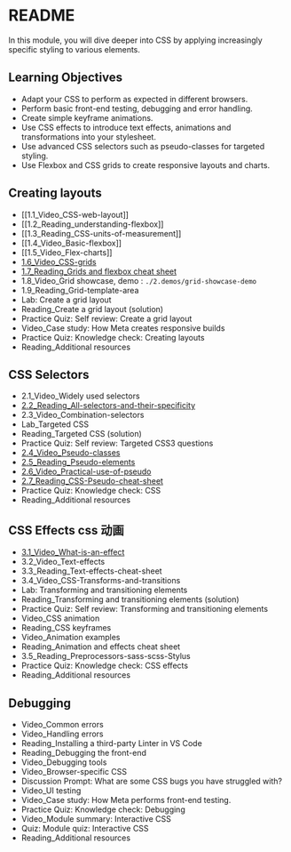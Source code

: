 
# README

In this module, you will dive deeper into CSS by applying increasingly specific styling to various elements.

## Learning Objectives

- Adapt your CSS to perform as expected in different browsers.
- Perform basic front-end testing, debugging and error handling.
- Create simple keyframe animations.
- Use CSS effects to introduce text effects, animations and transformations into your stylesheet.
- Use advanced CSS selectors such as pseudo-classes for targeted styling.
- Use Flexbox and CSS grids to create responsive layouts and charts.

## Creating layouts

- [[1.1_Video_CSS-web-layout]]
- [[1.2_Reading_understanding-flexbox]]
- [[1.3_Reading_CSS-units-of-measurement]]
- [[1.4_Video_Basic-flexbox]]
- [[1.5_Video_Flex-charts]]
- [1.6_Video_CSS-grids](./1.course/1.6_Video_CSS-grids.md)
- [1.7_Reading_Grids and flexbox cheat sheet](./1.course/1.7_grids-and-flexbox-cheat-sheet.md)
- 1.8_Video_Grid showcase, demo : `./2.demos/grid-showcase-demo`
- 1.9_Reading_Grid-template-area
- Lab: Create a grid layout
- Reading_Create a grid layout (solution)
- Practice Quiz: Self review: Create a grid layout
- Video_Case study: How Meta creates responsive builds
- Practice Quiz: Knowledge check: Creating layouts
- Reading_Additional resources

## CSS Selectors
- 2.1_Video_Widely used selectors
- [2.2_Reading_All-selectors-and-their-specificity](./1.course/2.2_Reading_All-selectors-and-their-specificity.md)
- 2.3_Video_Combination-selectors
- Lab_Targeted CSS
- Reading_Targeted CSS (solution)
- Practice Quiz: Self review: Targeted CSS3 questions
- [2.4_Video_Pseudo-classes](./1.course/2.4_Video_Pseudo-classes.md)
- [2.5_Reading_Pseudo-elements](2.5_Reading_pseudo-elements.md)
- [2.6_Video_Practical-use-of-pseudo](./1.course/2.6_Video_Practical-use-of-pseudo.md)
- [2.7_Reading_CSS-Pseudo-cheat-sheet](./1.course/2.7_Reading_CSS-Pseudo-cheat-sheet.md)
- Practice Quiz: Knowledge check: CSS
- Reading_Additional resources

## CSS Effects css 动画
- [3.1_Video_What-is-an-effect](./1.course/3.1_Video_What-is-an-effect.md)
- 3.2_Video_Text-effects
- 3.3_Reading_Text-effects-cheat-sheet
- 3.4_Video_CSS-Transforms-and-transitions
- Lab: Transforming and transitioning elements
- Reading_Transforming and transitioning elements (solution)
- Practice Quiz: Self review: Transforming and transitioning elements
- Video_CSS animation
- Reading_CSS keyframes
- Video_Animation examples
- Reading_Animation and effects cheat sheet
- 3.5_Reading_Preprocessors-sass-scss-Stylus
- Practice Quiz: Knowledge check: CSS effects
- Reading_Additional resources

## Debugging

- Video_Common errors
- Video_Handling errors
- Reading_Installing a third-party Linter in VS Code
- Reading_Debugging the front-end
- Video_Debugging tools
- Video_Browser-specific CSS
- Discussion Prompt: What are some CSS bugs you have struggled with?
- Video_UI testing
- Video_Case study: How Meta performs front-end testing.
- Practice Quiz: Knowledge check: Debugging
- Video_Module summary: Interactive CSS
- Quiz: Module quiz: Interactive CSS
- Reading_Additional resources